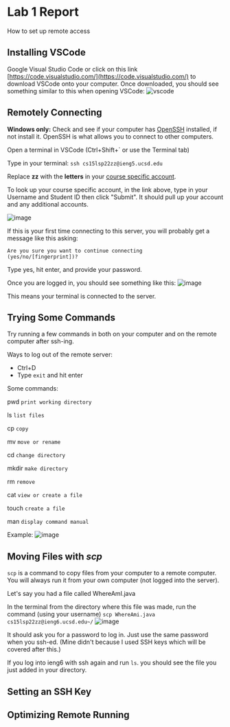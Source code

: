 # Lab 1 Report
How to set up remote access

## Installing VSCode
Google Visual Studio Code or click on this link [https://code.visualstudio.com/](https://code.visualstudio.com/) to download VSCode onto your computer. Once downloaded, you should see something similar to this when opening VSCode:
![vscode](https://user-images.githubusercontent.com/103166380/162598144-348a32a0-1dbb-4777-9514-1397fd9eb13a.png)

## Remotely Connecting
**Windows only:** Check and see if your computer has [OpenSSH](https://docs.microsoft.com/en-us/windows-server/administration/openssh/openssh_install_firstuse) installed, if not install it. OpenSSH is what allows you to connect to other computers.

Open a terminal in VSCode (Ctrl+Shift+` or use the Terminal tab)

Type in your terminal: `ssh cs15lsp22zz@ieng5.ucsd.edu`

Replace **zz** with the **letters** in your [course specific account](https://sdacs.ucsd.edu/~icc/index.php).

To look up your course specific account, in the link above, type in your Username and Student ID then click "Submit". It should pull up your account and any additional accounts.

![image](https://user-images.githubusercontent.com/103166380/162598592-00d223bb-1fa5-4912-a76b-8fc08ae74e7b.png)

If this is your first time connecting to this server, you will probably get a message like this asking:
```
Are you sure you want to continue connecting
(yes/no/[fingerprint])?
```
Type yes, hit enter, and provide your password.

Once you are logged in, you should see something like this:
![image](https://user-images.githubusercontent.com/103166380/162598767-c4213cf7-9de4-4003-83b5-412a309b7f48.png)

This means your terminal is connected to the server.

## Trying Some Commands
Try running a few commands in both on your computer and on the remote computer after ssh-ing.

Ways to log out of the remote server:
- Ctrl+D
- Type `exit` and hit enter

Some commands:

pwd `print working directory`

ls `list files`

cp `copy`

mv `move or rename`

cd `change directory`

mkdir `make directory`

rm `remove`

cat `view or create a file`

touch `create a file`

man `display command manual`

Example:
![image](https://user-images.githubusercontent.com/103166380/162599071-d5c76d7b-b493-445b-90da-fb53b20caebb.png)

## Moving Files with *scp*
`scp` is a command to copy files from your computer to a remote computer. You will always run it from your own computer (not logged into the server).

Let's say you had a file called WhereAmI.java 

In the terminal from the directory where this file was made, run the command (using your username) `scp WhereAmi.java cs15lsp22zz@ieng6.ucsd.edu~/`
![image](https://user-images.githubusercontent.com/103166380/162599454-47d7944a-b108-4f90-815b-38dbf1a935cc.png)

It should ask you for a password to log in. Just use the same password when you ssh-ed. (Mine didn't because I used SSH keys which will be covered after this.)

If you log into ieng6 with ssh again and run `ls`. you should see the file you just added in your directory.

## Setting an SSH Key

## Optimizing Remote Running
